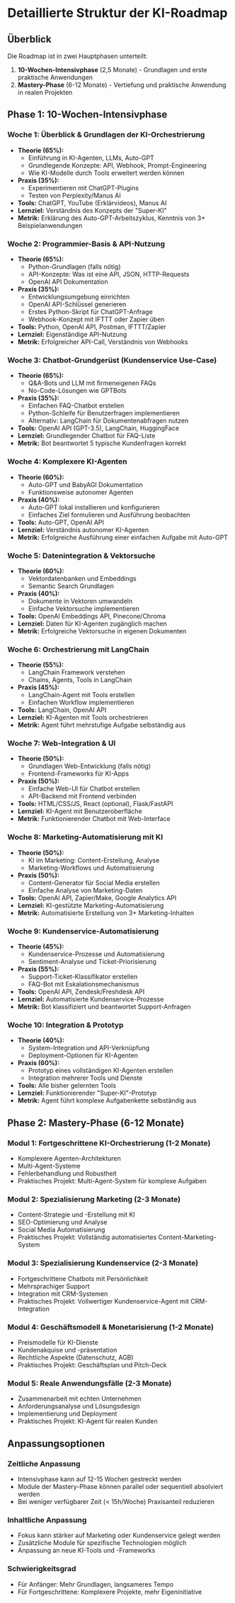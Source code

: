# Detaillierte Struktur der KI-Roadmap

## Überblick
Die Roadmap ist in zwei Hauptphasen unterteilt:
1. **10-Wochen-Intensivphase** (2,5 Monate) - Grundlagen und erste praktische Anwendungen
2. **Mastery-Phase** (6-12 Monate) - Vertiefung und praktische Anwendung in realen Projekten

## Phase 1: 10-Wochen-Intensivphase

### Woche 1: Überblick & Grundlagen der KI-Orchestrierung
- **Theorie (65%):**
  - Einführung in KI-Agenten, LLMs, Auto-GPT
  - Grundlegende Konzepte: API, Webhook, Prompt-Engineering
  - Wie KI-Modelle durch Tools erweitert werden können
- **Praxis (35%):**
  - Experimentieren mit ChatGPT-Plugins
  - Testen von Perplexity/Manus AI
- **Tools:** ChatGPT, YouTube (Erklärvideos), Manus AI
- **Lernziel:** Verständnis des Konzepts der "Super-KI"
- **Metrik:** Erklärung des Auto-GPT-Arbeitszyklus, Kenntnis von 3+ Beispielanwendungen

### Woche 2: Programmier-Basis & API-Nutzung
- **Theorie (65%):**
  - Python-Grundlagen (falls nötig)
  - API-Konzepte: Was ist eine API, JSON, HTTP-Requests
  - OpenAI API Dokumentation
- **Praxis (35%):**
  - Entwicklungsumgebung einrichten
  - OpenAI API-Schlüssel generieren
  - Erstes Python-Skript für ChatGPT-Anfrage
  - Webhook-Konzept mit IFTTT oder Zapier üben
- **Tools:** Python, OpenAI API, Postman, IFTTT/Zapier
- **Lernziel:** Eigenständige API-Nutzung
- **Metrik:** Erfolgreicher API-Call, Verständnis von Webhooks

### Woche 3: Chatbot-Grundgerüst (Kundenservice Use-Case)
- **Theorie (65%):**
  - Q&A-Bots und LLM mit firmeneigenen FAQs
  - No-Code-Lösungen wie GPTBots
- **Praxis (35%):**
  - Einfachen FAQ-Chatbot erstellen
  - Python-Schleife für Benutzerfragen implementieren
  - Alternativ: LangChain für Dokumentenabfragen nutzen
- **Tools:** OpenAI API (GPT-3.5), LangChain, HuggingFace
- **Lernziel:** Grundlegender Chatbot für FAQ-Liste
- **Metrik:** Bot beantwortet 5 typische Kundenfragen korrekt

### Woche 4: Komplexere KI-Agenten
- **Theorie (60%):**
  - Auto-GPT und BabyAGI Dokumentation
  - Funktionsweise autonomer Agenten
- **Praxis (40%):**
  - Auto-GPT lokal installieren und konfigurieren
  - Einfaches Ziel formulieren und Ausführung beobachten
- **Tools:** Auto-GPT, OpenAI API
- **Lernziel:** Verständnis autonomer KI-Agenten
- **Metrik:** Erfolgreiche Ausführung einer einfachen Aufgabe mit Auto-GPT

### Woche 5: Datenintegration & Vektorsuche
- **Theorie (60%):**
  - Vektordatenbanken und Embeddings
  - Semantic Search Grundlagen
- **Praxis (40%):**
  - Dokumente in Vektoren umwandeln
  - Einfache Vektorsuche implementieren
- **Tools:** OpenAI Embeddings API, Pinecone/Chroma
- **Lernziel:** Daten für KI-Agenten zugänglich machen
- **Metrik:** Erfolgreiche Vektorsuche in eigenen Dokumenten

### Woche 6: Orchestrierung mit LangChain
- **Theorie (55%):**
  - LangChain Framework verstehen
  - Chains, Agents, Tools in LangChain
- **Praxis (45%):**
  - LangChain-Agent mit Tools erstellen
  - Einfachen Workflow implementieren
- **Tools:** LangChain, OpenAI API
- **Lernziel:** KI-Agenten mit Tools orchestrieren
- **Metrik:** Agent führt mehrstufige Aufgabe selbständig aus

### Woche 7: Web-Integration & UI
- **Theorie (50%):**
  - Grundlagen Web-Entwicklung (falls nötig)
  - Frontend-Frameworks für KI-Apps
- **Praxis (50%):**
  - Einfache Web-UI für Chatbot erstellen
  - API-Backend mit Frontend verbinden
- **Tools:** HTML/CSS/JS, React (optional), Flask/FastAPI
- **Lernziel:** KI-Agent mit Benutzeroberfläche
- **Metrik:** Funktionierender Chatbot mit Web-Interface

### Woche 8: Marketing-Automatisierung mit KI
- **Theorie (50%):**
  - KI im Marketing: Content-Erstellung, Analyse
  - Marketing-Workflows und Automatisierung
- **Praxis (50%):**
  - Content-Generator für Social Media erstellen
  - Einfache Analyse von Marketing-Daten
- **Tools:** OpenAI API, Zapier/Make, Google Analytics API
- **Lernziel:** KI-gestützte Marketing-Automatisierung
- **Metrik:** Automatisierte Erstellung von 3+ Marketing-Inhalten

### Woche 9: Kundenservice-Automatisierung
- **Theorie (45%):**
  - Kundenservice-Prozesse und Automatisierung
  - Sentiment-Analyse und Ticket-Priorisierung
- **Praxis (55%):**
  - Support-Ticket-Klassifikator erstellen
  - FAQ-Bot mit Eskalationsmechanismus
- **Tools:** OpenAI API, Zendesk/Freshdesk API
- **Lernziel:** Automatisierte Kundenservice-Prozesse
- **Metrik:** Bot klassifiziert und beantwortet Support-Anfragen

### Woche 10: Integration & Prototyp
- **Theorie (40%):**
  - System-Integration und API-Verknüpfung
  - Deployment-Optionen für KI-Agenten
- **Praxis (60%):**
  - Prototyp eines vollständigen KI-Agenten erstellen
  - Integration mehrerer Tools und Dienste
- **Tools:** Alle bisher gelernten Tools
- **Lernziel:** Funktionierender "Super-KI"-Prototyp
- **Metrik:** Agent führt komplexe Aufgabenkette selbständig aus

## Phase 2: Mastery-Phase (6-12 Monate)

### Modul 1: Fortgeschrittene KI-Orchestrierung (1-2 Monate)
- Komplexere Agenten-Architekturen
- Multi-Agent-Systeme
- Fehlerbehandlung und Robustheit
- Praktisches Projekt: Multi-Agent-System für komplexe Aufgaben

### Modul 2: Spezialisierung Marketing (2-3 Monate)
- Content-Strategie und -Erstellung mit KI
- SEO-Optimierung und Analyse
- Social Media Automatisierung
- Praktisches Projekt: Vollständig automatisiertes Content-Marketing-System

### Modul 3: Spezialisierung Kundenservice (2-3 Monate)
- Fortgeschrittene Chatbots mit Persönlichkeit
- Mehrsprachiger Support
- Integration mit CRM-Systemen
- Praktisches Projekt: Vollwertiger Kundenservice-Agent mit CRM-Integration

### Modul 4: Geschäftsmodell & Monetarisierung (1-2 Monate)
- Preismodelle für KI-Dienste
- Kundenakquise und -präsentation
- Rechtliche Aspekte (Datenschutz, AGB)
- Praktisches Projekt: Geschäftsplan und Pitch-Deck

### Modul 5: Reale Anwendungsfälle (2-3 Monate)
- Zusammenarbeit mit echten Unternehmen
- Anforderungsanalyse und Lösungsdesign
- Implementierung und Deployment
- Praktisches Projekt: KI-Agent für realen Kunden

## Anpassungsoptionen

### Zeitliche Anpassung
- Intensivphase kann auf 12-15 Wochen gestreckt werden
- Module der Mastery-Phase können parallel oder sequentiell absolviert werden
- Bei weniger verfügbarer Zeit (< 15h/Woche) Praxisanteil reduzieren

### Inhaltliche Anpassung
- Fokus kann stärker auf Marketing oder Kundenservice gelegt werden
- Zusätzliche Module für spezifische Technologien möglich
- Anpassung an neue KI-Tools und -Frameworks

### Schwierigkeitsgrad
- Für Anfänger: Mehr Grundlagen, langsameres Tempo
- Für Fortgeschrittene: Komplexere Projekte, mehr Eigeninitiative
